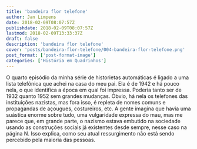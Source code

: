 ```yaml
---
title: 'bandeira flor telefone'
author: Jan Limpens
date: 2018-02-09T08:07:57Z
publishdate: 2018-02-09T08:07:57Z
lastmod: 2018-02-09T13:33:37Z
draft: false
description: 'bandeira flor telefone'
cover: 'posts/bandeira-flor-telefone/004-bandeira-flor-telefone.png'
post_format: ['post-format-image']
categories: ['História em Quadrinhos']
---
```


O quarto episódio da minha série de historietas automáticas é ligado a uma lista telefônica que achei na casa do meu pai. Ela é de 1942 e há pouco nela, o que identifica a época em qual foi impressa. Poderia tanto ser de 1932 quanto 1952 sem grandes mudanças. Óbvio, há nela os telefones das instituições nazistas, mas fora isso, é repleta de nomes comuns e propagandas de açougues, costureiros, etc. A gente imagina que havia uma suástica enorme sobre tudo, uma vulgaridade expressa do mau, mas me parece que, em grande parte, o nazismo estava embutido na sociedade usando as construções sociais já existentes desde sempre, nesse caso na página N. Isso explica, como seu atual ressurgimento não está sendo percebido pela maioria das pessoas.
